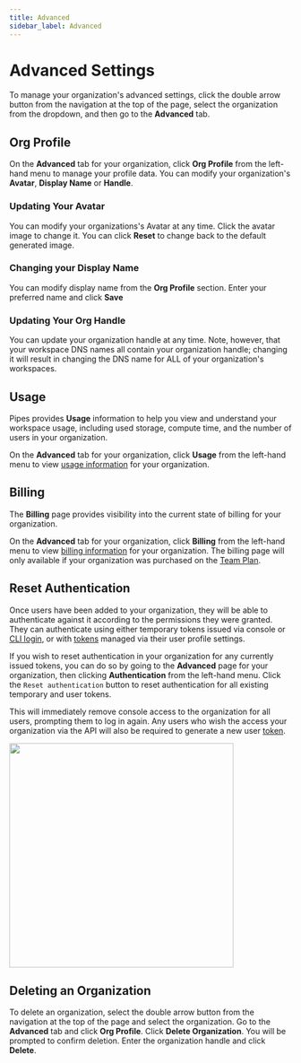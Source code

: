 ```yaml
---
title: Advanced
sidebar_label: Advanced
---
```


# Advanced Settings
To manage your organization's advanced settings, click the double arrow button from the navigation at the top of the page, select the organization from the dropdown, and then go to the **Advanced** tab.


## Org Profile

On the **Advanced** tab for your organization, click **Org Profile** from the left-hand menu to manage your profile data. You can modify your organization's **Avatar**, **Display Name** or **Handle**.

### Updating Your Avatar
You can modify your organizations's Avatar at any time. Click the avatar image to change it. You can click **Reset** to change back to the default generated image.


### Changing your Display Name

You can modify display name from the **Org Profile** section.  Enter your preferred name and click **Save**


### Updating Your Org Handle
You can update your organization handle at any time. Note, however, that your workspace DNS names all contain your organization handle; changing it will result in changing the DNS name for ALL of your organization's workspaces.


## Usage 

Pipes provides **Usage** information to help you view and understand your workspace usage, including used storage, compute time, and the number of users in your organization. 

On the **Advanced** tab for your organization, click **Usage** from the
left-hand menu to view [usage information](/pipes/docs/accounts/org/usage) for your organization.

## Billing 

The **Billing** page provides visibility into the current state of billing for your organization. 

On the **Advanced** tab for your organization, click **Billing** from the
left-hand menu to view [billing information](/pipes/docs/accounts/org/billing) for your organization.  The billing page will only available if your organization was purchased on the [Team Plan](/pipes/docs/accounts/org#team-plan).



## Reset Authentication

Once users have been added to your organization, they will be able to
authenticate against it according to the permissions they were granted. They can authenticate using either temporary tokens issued via console or [CLI login](https://steampipe.io/docs/reference/cli/login#steampipe-login), or with [tokens](/pipes/docs/accounts/developer/advanced#tokens) managed via their user profile settings.

If you wish to reset authentication in your organization for any currently issued tokens, you can do so by going to the **Advanced** page for your organization, then clicking **Authentication** from the left-hand menu.  Click the
`Reset authentication` button to reset authentication for all existing
temporary and user tokens.

This will immediately remove console access to the organization for all users, prompting them to log in again. Any users who wish the access your organization via the API will also be required to generate a new user [token](/pipes/docs/accounts/developer/advanced#tokens).

<img src="/images/docs/pipes/cloud-organization-reset-authentication.png" width="400pt"/>
<br />

## Deleting an Organization

To delete an organization, select the double arrow button from the navigation at the top of the page and select the organization. Go to the **Advanced** tab and click **Org Profile**. Click **Delete Organization**. You will be prompted to confirm deletion. Enter the organization handle and click **Delete**.
